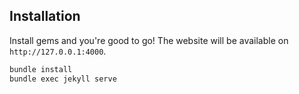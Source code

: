 ## Installation

Install gems and you're good to go! The website will be available on
`http://127.0.0.1:4000`.

``` sh
bundle install
bundle exec jekyll serve
```
